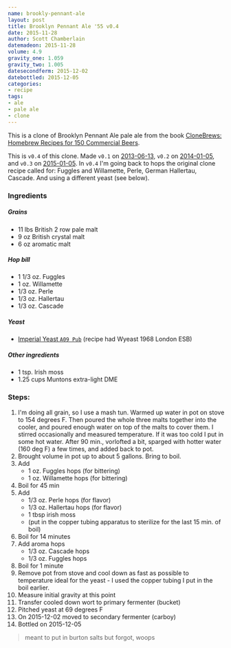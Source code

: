 ```yaml
---
name: brookly-pennant-ale
layout: post
title: Brooklyn Pennant Ale '55 v0.4
date: 2015-11-28
author: Scott Chamberlain
datemadeon: 2015-11-28
volume: 4.9
gravity_one: 1.059
gravity_two: 1.005
datesecondferm: 2015-12-02
datebottled: 2015-12-05
categories:
- recipe
tags:
- ale
- pale ale
- clone
---
```


This is a clone of Brooklyn Pennant Ale pale ale from the book [CloneBrews: Homebrew Recipes for 150 Commercial Beers][book].

This is `v0.4` of this clone. Made `v0.1` on [2013-06-13](/beer_recipes/2013/06/13/brooklyn-pennant-ale-v0-1/), `v0.2` on [2014-01-05](/beer_recipes/2014/01/05/brooklyn-pennant-ale-v0-2/), and `v0.3` on [2015-01-05](/beer_recipes/2015/01/04/brooklyn-pennant-ale-v0-3/). In `v0.4` I'm going back to hops the original clone recipe called for: Fuggles and Willamette, Perle, German Hallertau, Cascade. And using a different yeast (see below).

### Ingredients

##### Grains

+ 11 lbs British 2 row pale malt
+ 9 oz British crystal malt
+ 6 oz aromatic malt

##### Hop bill

+ 1 1/3 oz. Fuggles
+ 1 oz. Willamette
+ 1/3 oz. Perle
+ 1/3 oz. Hallertau
+ 1/3 oz. Cascade

##### Yeast

+ [Imperial Yeast `A09 Pub`](http://www.imperialyeast.com/yeast-strains/) (recipe had Wyeast 1968 London ESB)

##### Other ingredients

+ 1 tsp. Irish moss
+ 1.25 cups Muntons extra-light DME

### Steps:

1. I'm doing all grain, so I use a mash tun. Warmed up water in pot on stove to 154 degrees F. Then poured the whole three malts together into the cooler, and poured enough water on top of the malts to cover them.  I stirred occasionally and measured temperature. If it was too cold I put in some hot water.  After 90 min., vorlofted a bit, sparged with hotter water (160 deg F) a few times, and added back to pot.
2. Brought volume in pot up to about 5 gallons. Bring to boil.
3. Add
	+ 1 oz. Fuggles hops (for bittering)
	+ 1 oz. Willamette hops (for bittering)
4. Boil for 45 min
5. Add
	+ 1/3 oz. Perle hops (for flavor)
	+ 1/3 oz. Hallertau hops (for flavor)
	+ 1 tbsp irish moss
	+ (put in the copper tubing apparatus to sterilize for the last 15 min. of boil)
6. Boil for 14 minutes
7. Add aroma hops
	+ 1/3 oz. Cascade hops
	+ 1/3 oz. Fuggles hops
8. Boil for 1 minute
9. Remove pot from stove and cool down as fast as possible to temperature ideal for the yeast - I used the copper tubing I put in the boil earlier.
10. Measure initial gravity at this point
11. Transfer cooled down wort to primary fermenter (bucket)
12. Pitched yeast at 69 degrees F
13. On 2015-12-02 moved to secondary fermenter (carboy)
14. Bottled on 2015-12-05

> meant to put in burton salts but forgot, woops

[book]: http://www.amazon.com/CloneBrews-Homebrew-Recipes-Commercial-Beers/dp/1580170773
